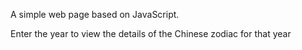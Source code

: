 A simple web page based on JavaScript.

Enter the year to view the details of the Chinese zodiac for that year
